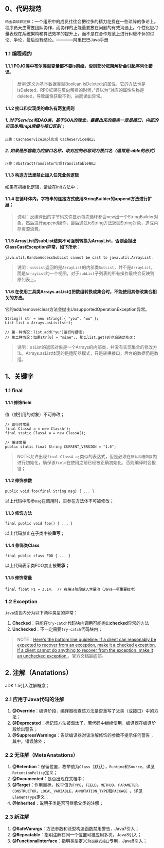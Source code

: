 ## 0、代码规范

`帕金森琐碎定律`：一个组织中的成员往往会把过多的精力花费在一些琐碎的争论上。程序员天生需要团队协作，而协作的正能量要放在问题的有效沟通上。个性化应尽量表现在系统架构和算法效率的提升上，而不是在合作规范上进行纠缠不休的讨论、争论，最后没有结论。————阿里巴巴Java手册

### 1.1 编程规约

#### 1.1.1 POJO类中布尔类型变量都不要is前缀，否则部分框架解析会引起序列化错误。

> 反例:定义为基本数据类型Boolean isDeleted;的属性，它的方法也是isDeleted，RPC框架在反向解析的时候，”误以为“对应的属性名称是deleted，导致属性获取不到，进而拋出异常。

#### 1.1.2 接口和实现类的命名有两套规则

##### 1. 对于Service和DAO类，基于SOA的理念，暴露出来的服务一定是接口，内部的实现类用Impl后缀与接口区别；

```
正例：CacheServiceImpl实现 CacheService接口;
```

##### 2. 如果是形容能力的接口名称，取对应的形容词为接口名（通常是-able的形式）

```
正例：AbstractTranslator实现Translatable接口
```

#### 1.1.3 构造方法里禁止加入任凭业务逻辑

如果有初始化逻辑，请放在init方法中；

#### 1.1.4 在循环体内，字符串的连接方式使用StringBuilder的append方法进行扩展；

> 说明：反编译出的字节码文件显示每次循环都会new出一个StringBuilder对象，然后进行append操作，最后通过toString方法返回String对象，造成内存资源浪费。

#### 1.1.5 ArrayList的subList结果不可强制转换为ArrayList，否则会抛出ClassCastException异常，如下所示：

```
java.util.RandomAccessSubList cannot be cast to java.util.ArrayList.
```

> 说明：`subList`返回的是`ArrayList`的内部类`SubList`，并不是`ArrayList`，而是`ArrayList`的一个视图，对于`subList`子列表的所有操作最终会反映到原列表上。

#### 1.1.6 在使用工具类Arrays.asList()把数组转换成集合时，不能使用其修改集合相关的方法。

它的add/remove/clear方法会抛出UnsupportedOperationException异常。

```
String[] str = new String[]{ "you", "wu" };
List list = Arrays.asList(str);

// 第一种情况：list.add("yu")运行时报错；
// 第二种情况：如果str[0] = "mine";, 那么list.get(0)也会随之修改；
```

> 说明：asList的返回对象是一个Arrays的内部类，并没有实现集合的修改方法。Arrays.asList体现的是适配器模式，只是转换接口，后台的数据仍是数组。

## 1、关键字

### 1.1 final

#### 1.1.1 修饰field

值（或引用的对象）不可修改；

```
// 运行时常量
final ClassA a = new ClassA();
final static ClassA a = new ClassA();

// 编译常量
public static final String CURRENT_VERSION = "1.0";
```

> NOTE:允许出现`final ClassA a;`类似的表达式，但是必须在`默认构造函数`内进行初始化，确保该`field`在使用之前已经被正确初始化，否则编译时会报错；

#### 1.1.2 修饰参数

```
public void foo(final String msg) { ... }
```

以上代码中形参`msg`在调用时，实参在方法体不可被修改；

#### 1.1.3 修饰方法

```
final public void foo() { ... }
```

以上代码禁止在子类中被**重写**；

#### 1.1.4 修饰类Class

```
final public class FOO { ... }
```

以上代码表示类FOO禁止被**继承**；

#### 1.1.5 修饰常量

```
final float PI = 3.14;	// 在编译阶段放入常量池（Java一项重要技术）
```

### 1.2 Exception

`Java`语言内分为以下两种类型的异常：

1. **Checked**：只能在`try-catch`代码块内调用可能抛出**checked**异常的方法
2. **Unchecked**：不一定需要`try-catch`代码块内；

> NOTE：[Here's the bottom line guideline: If a client can reasonably be expected to recover from an exception, make it a checked exception. If a client cannot do anything to recover from the exception, make it an unchecked exception.](https://docs.oracle.com/javase/tutorial/essential/exceptions/runtime.html)，官方文档最底部。

## 2. 注解（Anatations）

JDK 1.5引入注解概念；

### 2.1 应用于Java代码的注解

1. **@Override**：编译阶段，编译器检查该方法是否重写了父类（或接口）中的方法；
2. **@Deprecated**：标记该方法被淘汰了，若代码中继续使用，编译器在编译阶段给出警告；
3. **@SuppressWarnings**：告诉编译器对该注解修饰的参数不提示任何警告；其中，错误除外；

### 2.2 无注解（MetaAnatations）

1. **@Retention**：保留位置，枚举值为`Class`（默认），`Runtime`和`Source`，详见`RetentionPolicy`定义；
2. **@Documented**：是否出现在文档中；
3. **@Target**：作用目标，枚举值为`TYPE`，`FIELD`，`METHOD`，`PARAMETER`，`CONSTRUCTOR`，`LOCAL_VARIABLE`，`ANNOTATION_TYPE`和`PACKAGE `，详见`ElementType`定义；
4. **@Inherited**：说明子类是否可继承父类的注解；

### 2.3 新注解

1. **@SafeVarargs**：方法参数和泛型构造函数禁用警告，Java7引入；
2. **@Repeatable**：指明注解在同一个位置可被应用多次，Java8引入；
3. **@FunctionalInterface**：指明类型定义为`函数式接口`专用，Java8引入；

